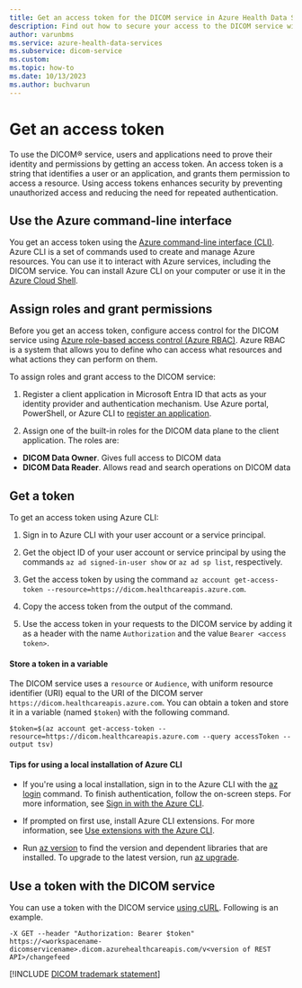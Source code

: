 ```yaml
---
title: Get an access token for the DICOM service in Azure Health Data Services
description: Find out how to secure your access to the DICOM service with a token. Use the Azure command-line tool and unique identifiers to manage your medical images.
author: varunbms
ms.service: azure-health-data-services
ms.subservice: dicom-service
ms.custom:
ms.topic: how-to
ms.date: 10/13/2023
ms.author: buchvarun
---
```


# Get an access token

To use the DICOM&reg; service, users and applications need to prove their identity and permissions by getting an access token. An access token is a string that identifies a user or an application, and grants them permission to access a resource. Using access tokens enhances security by preventing unauthorized access and reducing the need for repeated authentication. 

## Use the Azure command-line interface

 You get an access token using the [Azure command-line interface (CLI)](/cli/azure/what-is-azure-cli). Azure CLI is a set of commands used to create and manage Azure resources. You can use it to interact with Azure services, including the DICOM service. You can install Azure CLI on your computer or use it in the [Azure Cloud Shell](https://azure.microsoft.com/get-started/azure-portal/cloud-shell/).

## Assign roles and grant permissions

Before you get an access token, configure access control for the DICOM service using [Azure role-based access control (Azure RBAC)](../../role-based-access-control/overview.md). Azure RBAC is a system that allows you to define who can access what resources and what actions they can perform on them.

To assign roles and grant access to the DICOM service:

1. Register a client application in Microsoft Entra ID that acts as your identity provider and authentication mechanism. Use Azure portal, PowerShell, or Azure CLI to [register an application](dicom-register-application.md).

1. Assign one of the built-in roles for the DICOM data plane to the client application. The roles are: 
- **DICOM Data Owner**. Gives full access to DICOM data
- **DICOM Data Reader**. Allows read and search operations on DICOM data

## Get a token

To get an access token using Azure CLI:

1. Sign in to Azure CLI with your user account or a service principal.

1. Get the object ID of your user account or service principal by using the commands `az ad signed-in-user show` or `az ad sp list`, respectively.

1. Get the access token by using the command `az account get-access-token --resource=https://dicom.healthcareapis.azure.com`.

1. Copy the access token from the output of the command.

1. Use the access token in your requests to the DICOM service by adding it as a header with the name `Authorization` and the value `Bearer <access token>`.

#### Store a token in a variable

The DICOM service uses a `resource` or `Audience`, with uniform resource identifier (URI) equal to the URI of the DICOM server `https://dicom.healthcareapis.azure.com`. You can obtain a token and store it in a variable (named `$token`) with the following command.

```cURL
$token=$(az account get-access-token --resource=https://dicom.healthcareapis.azure.com --query accessToken --output tsv)
```

#### Tips for using a local installation of Azure CLI

* If you're using a local installation, sign in to the Azure CLI with the [az login](/cli/azure/reference-index#az-login) command. To finish authentication, follow the on-screen steps. For more information, see [Sign in with the Azure CLI](/cli/azure/authenticate-azure-cli).

* If prompted on first use, install Azure CLI extensions. For more information, see [Use extensions with the Azure CLI](/cli/azure/azure-cli-extensions-overview).

* Run [az version](/cli/azure/reference-index#az-version) to find the version and dependent libraries that are installed. To upgrade to the latest version, run [az upgrade](/cli/azure/reference-index#az-upgrade).

## Use a token with the DICOM service

You can use a token with the DICOM service [using cURL](dicomweb-standard-apis-curl.md). Following is an example.

```cURL 
-X GET --header "Authorization: Bearer $token"  https://<workspacename-dicomservicename>.dicom.azurehealthcareapis.com/v<version of REST API>/changefeed
```

[!INCLUDE [DICOM trademark statement](../includes/healthcare-apis-dicom-trademark.md)]
